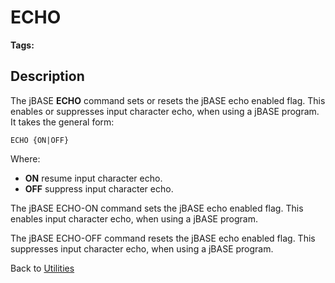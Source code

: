 # ECHO

<PageHeader />

**Tags:**
<badge text='reset echo' vertical='middle' />
<badge text='set echo' vertical='middle' />
<badge text='echo' vertical='middle' />
<badge text='toggle input supression' vertical='middle' />

## Description

The jBASE **ECHO** command sets or resets the jBASE echo enabled flag. This enables or suppresses input character echo, when using a jBASE program. It takes the general form:

```
ECHO {ON|OFF}
```

Where:

- **ON** resume input character echo.
- **OFF** suppress input character echo.

The jBASE ECHO-ON command sets the jBASE echo enabled flag. This enables input character echo, when using a jBASE program.

The jBASE ECHO-OFF command resets the jBASE echo enabled flag. This suppresses input character echo, when using a jBASE program.

Back to [Utilities](./../utilities)
  
<PageFooter />
